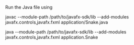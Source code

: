 Run the Java file using

javac --module-path /path/to/javafx-sdk/lib --add-modules javafx.controls,javafx.fxml application/Snake.java

java --module-path /path/to/javafx-sdk/lib --add-modules javafx.controls,javafx.fxml application.Snake
